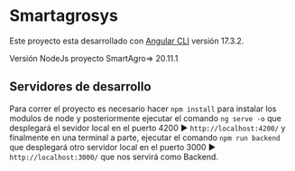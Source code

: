 # Smartagrosys

Este proyecto esta desarrollado con [Angular CLI](https://github.com/angular/angular-cli) versión 17.3.2.

Versión NodeJs proyecto SmartAgro=> 20.11.1


## Servidores de desarrollo

Para correr el proyecto es necesario hacer `npm install` para instalar los modulos de node y posteriormente ejecutar el comando `ng serve -o` que desplegará el sevidor local en el puerto 4200 ► `http://localhost:4200/` y finalmente en una terminal a parte, ejecutar el comando `npm run backend` que desplegará otro servidor local en el puerto 3000 ► `http://localhost:3000/` que nos servirá como Backend.


